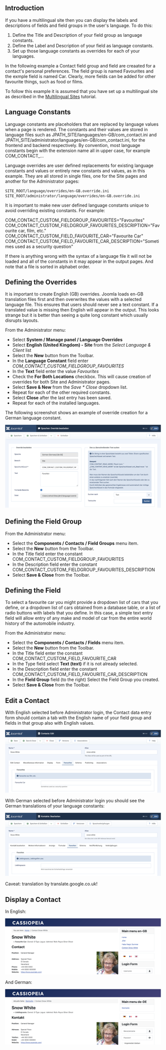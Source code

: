 <!-- Filename: J3.x:Adding_custom_fields/Multilingual_Sites / Display title: Multilingual Sites -->

## Introduction

If you have a multilingual site then you can display the labels and
descriptions of fields and field groups in the user's language. To do this:

1.  Define the Title and Description of your field group as language constants.
2.  Define the Label and Description of your field as language constants.
3.  Set up those language constants as overrides for each of your languages.

In the following example a Contact field group and field are creaated for a
contact's personal preferences. The field group is named Favourites and  the
exmple field is named Car. Clearly, more fields can be added for other
favourite things, such as food or films.

To follow this example it is assumed that you have set up a multilingual site
as described in the [Multilingual Sites](jdocmanual?manual=user&heading=languages&filename=setup-a-multilingual-site.md "Multlingual Sites")
tutorial.

## Language Constants

Language constants are placeholders that are replaced by language values when
a page is rendered. The constants and their values are stored in language
files such as JPATH_SITE/languages/en-GB/com_contact.ini and
JPATH_SITE/administrator/languages/en-GB/com_contact.ini, for the frontend and
backend respectively. By convention, most language constants begin with the
extension name all in upper case, for example COM_CONTACT_...

Language overrides are user defined replacements for existing language
constants and values or entirely new constants and values, as in this example.
They are all stored in single files, one for the Site pages and another for the
Administrator pages:
```
SITE_ROOT/language/overrides/en-GB.override.ini
SITE_ROOT/administrator/language/overrides/en-GB.override.ini
```
It is important to make new user defined language constants unique to avoid
overriding existing constants. For example:

COM_CONTACT_CUSTOM_FIELDGROUP_FAVOURITES="Favourites"
COM_CONTACT_CUSTOM_FIELDGROUP_FAVOURITES_DESCRIPTION="Favourite car, film, etc."
COM_CONTACT_CUSTOM_FIELD_FAVOURITE_CAR="Favourite Car"
COM_CONTACT_CUSTOM_FIELD_FAVOURITE_CAR_DESCRIPTION="Sometimes used as a security question"

If there is anything wrong with the syntax of a language file it will not
be loaded and all of the constants in it may appear in the output pages. And
note that a file is sorted in alphabet order.

## Defining the Overrides

It is important to create English (GB) overrides. Joomla loads en-GB translation
files first and then overwrites the values with a selected language file. This
ensures that users should never see a text constant. If a translated value is
missing then English will appear in the output. This looks strange but it is
better than seeing a quite long constant which usually disrupts layouts.

From the Administrator menu:

* Select **System / Manage panel / Language Overrides**
* Select **English (United Kingdom) - Site** from the *Select Language & Client* list
* Select the **New** button from the Toolbar.
* In the **Language Constant** field enter *COM_CONTACT_CUSTOM_FIELDGROUP_FAVOURITES*
* In the **Text** field enter the value *Favourites*
* Check the **For Both Locations** checkbox. This will cause creation of
overrides for both Site and Administrator pages.
* Select **Save & New** from the *Save * Close* dropdown list.
* Repeat for each of the other required constants.
* Select **Close** after the last entry has been saved.
* Repeat for each of the installed languages.

The following screenshot shows an example of override creation for a German
language constant.

![Override creation in German](../../../images/en/fields/fields-overrides-creation-de.png "Override creation in German")

## Defining the Field Group

From the Administrator menu:

* Select the **Components / Contacts / Field Groups** menu item.
* Select the **New** button from the Toolbar.
* In the Title field enter the constant COM_CONTACT_CUSTOM_FIELDGROUP_FAVOURITES
* In the Description field enter the constant COM_CONTACT_CUSTOM_FIELDGROUP_FAVOURITES_DESCRIPTION
* Select **Save & Close** from the Toolbar.

## Defining the Field

To select a favourite car you might provide a dropdown list of cars that you
define, or a dropdown list of cars obtained from a database table, or a list
of radio buttons with labels that you define. In this case, a simple text
entry field will allow entry of any make and model of car from the entire
world history of the automobile industry.

From the Administrator menu:

* Select the **Components / Contacts / Fields** menu item.
* Select the **New** button from the Toolbar.
* In the Title field enter the constant COM_CONTACT_CUSTOM_FIELD_FAVOURITE_CAR
* In the Type field select **Text (text)** if it is not already selected.
* In the Description field enter the constant COM_CONTACT_CUSTOM_FIELD_FAVOURITE_CAR_DESCRIPTION
* In the **Field Group** field (to the right) Select the Field Group you created.
* Select **Save & Close** from the Toolbar.

## Edit a Contact

With English selected before Administrator login, the Contact data entry
form should contain a tab with the English name of your field group and
fields in that group also with English values.

![Data entry in English](../../../images/en/fields/fields-overrides-entry.png "Data entry in English")

With German selected before Administrator login you should see the German
translations of your language constants:

![Data entry in German](../../../images/en/fields/fields-overrides-entry-de.png "Data entry in German")

Caveat: translation by translate.google.co.uk!

## Display a Contact

In English:

![Data display in English](../../../images/en/fields/fields-overrides-display.png "Data display in English")

And German:

![Data display in German](../../../images/en/fields/fields-overrides-display-de.png "Data display in German")
